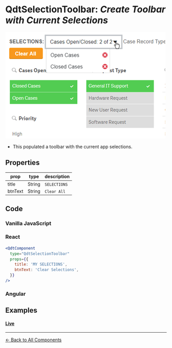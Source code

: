 # QdtSelectionToolbar: *Create Toolbar with Current Selections*

![QdtSelectionToolbar](../assets/selectionToolbar.png "QdtSelectionToolbar")

- This populated a toolbar with the current app selections.

## Properties

| prop             | type          | description   |
| ---------------- | ------------- | ------------- |
| title            | String        | `SELECTIONS`  |
| btnText          | String        | `Clear All `  |


## Code

### Vanilla JavaScript

### React

```jsx
<QdtComponent
  type="QdtSelectionToolbar"
  props={{
    title: 'MY SELECTIONS',
    btnText: 'Clear Selections',
  }}
/>
```

### Angular

## Examples

#### [Live](https://qdt-apps.qlik.com/qdt-components/react/#/selection-toolbar)

---

[← Back to All Components](https://github.com/qlik-demo-team/qdt-components#components)